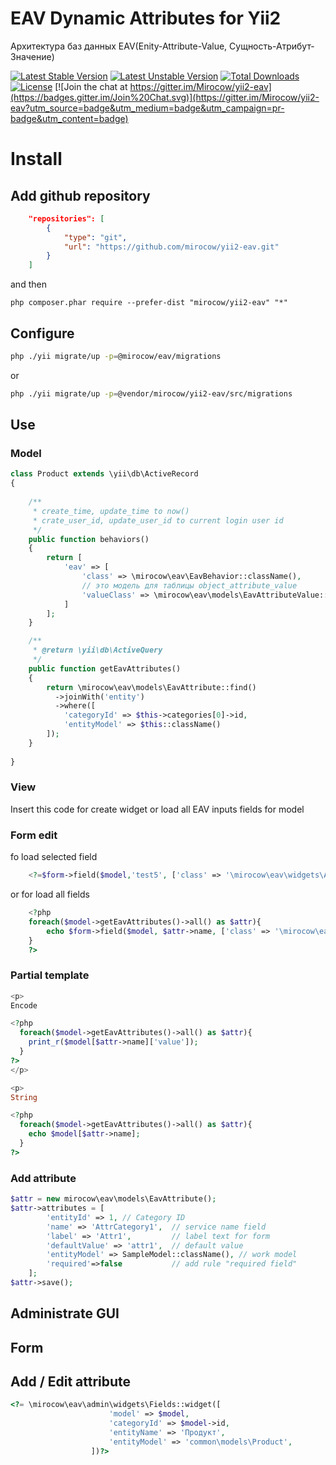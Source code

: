 EAV Dynamic Attributes for Yii2
========
Архитектура баз данных EAV(Enity-Attribute-Value, Сущность-Атрибут-Значение)

[![Latest Stable Version](https://poser.pugx.org/mirocow/yii2-eav/v/stable)](https://packagist.org/packages/mirocow/yii2-eav) [![Latest Unstable Version](https://poser.pugx.org/mirocow/yii2-eav/v/unstable)](https://packagist.org/packages/mirocow/yii2-eav) [![Total Downloads](https://poser.pugx.org/mirocow/yii2-eav/downloads)](https://packagist.org/packages/mirocow/yii2-eav) [![License](https://poser.pugx.org/mirocow/yii2-eav/license)](https://packagist.org/packages/mirocow/yii2-eav)
[![Join the chat at https://gitter.im/Mirocow/yii2-eav](https://badges.gitter.im/Join%20Chat.svg)](https://gitter.im/Mirocow/yii2-eav?utm_source=badge&utm_medium=badge&utm_campaign=pr-badge&utm_content=badge)

# Install

## Add github repository

```json
    "repositories": [
        {
            "type": "git",
            "url": "https://github.com/mirocow/yii2-eav.git"
        }
    ]
```
and then

```
php composer.phar require --prefer-dist "mirocow/yii2-eav" "*"
```

## Configure

``` sh
php ./yii migrate/up -p=@mirocow/eav/migrations
```

or

``` sh
php ./yii migrate/up -p=@vendor/mirocow/yii2-eav/src/migrations
```

## Use

### Model


``` php
class Product extends \yii\db\ActiveRecord
{
    
    /**
     * create_time, update_time to now()
     * crate_user_id, update_user_id to current login user id
     */
    public function behaviors()
    {
        return [
            'eav' => [
                'class' => \mirocow\eav\EavBehavior::className(),
                // это модель для таблицы object_attribute_value
                'valueClass' => \mirocow\eav\models\EavAttributeValue::className(),
            ]           
        ];
    }    

    /**
     * @return \yii\db\ActiveQuery
     */
    public function getEavAttributes()
    {
        return \mirocow\eav\models\EavAttribute::find()
          ->joinWith('entity')
          ->where([
            'categoryId' => $this->categories[0]->id,
            'entityModel' => $this::className()
        ]);
    }
    
}
```

### View

Insert this code for create widget or load all EAV inputs fields for model

### Form edit

fo load selected field 

``` php
    <?=$form->field($model,'test5', ['class' => '\mirocow\eav\widgets\ActiveField'])->eavInput(); ?>
```
or for load all fields

``` php
    <?php
    foreach($model->getEavAttributes()->all() as $attr){
        echo $form->field($model, $attr->name, ['class' => '\mirocow\eav\widgets\ActiveField'])->eavInput();
    }        
    ?>
```

### Partial template

``` php
<p>
Encode

<?php
  foreach($model->getEavAttributes()->all() as $attr){
    print_r($model[$attr->name]['value']);
  }
?>
</p> 

<p>
String

<?php
  foreach($model->getEavAttributes()->all() as $attr){
    echo $model[$attr->name];
  }
?> 
```

### Add attribute

```php
$attr = new mirocow\eav\models\EavAttribute();
$attr->attributes = [
        'entityId' => 1, // Category ID
        'name' => 'AttrCategory1',  // service name field
        'label' => 'Attr1',         // label text for form
        'defaultValue' => 'attr1',  // default value
        'entityModel' => SampleModel::className(), // work model
        'required'=>false           // add rule "required field"
    ];
$attr->save();
```

## Administrate GUI

## Form


## Add / Edit attribute


``` php
<?= \mirocow\eav\admin\widgets\Fields::widget([
                      'model' => $model,
                      'categoryId' => $model->id,
                      'entityName' => 'Продукт',
                      'entityModel' => 'common\models\Product',
                  ])?>
```

